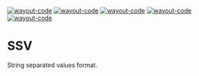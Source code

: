 [![wayout-code](https://img.shields.io/circleci/build/gh/wayout-code/any-ssv?style=plastic)](https://circleci.com/gh/wayout-code/any-ssv)
[![wayout-code](https://img.shields.io/github/license/wayout-code/any-ssv?style=plastic)](https://github.com/wayout-code/any-ssv/blob/master/license.txt)
[![wayout-code](https://img.shields.io/github/contributors/wayout-code/any-ssv?style=plastic)](https://github.com/wayout-code/any-ssv/graphs/contributors)
[![wayout-code](https://img.shields.io/github/issues-pr-raw/wayout-code/any-ssv?style=plastic)](https://github.com/wayout-code/any-ssv/pulls)
[![wayout-code](https://img.shields.io/github/forks/wayout-code/any-ssv?label=Fork)](https://github.com/wayout-code/any-ssv/network/members)

# SSV
String separated values format.
